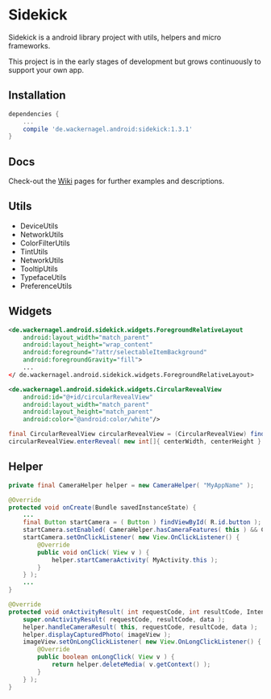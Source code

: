 # Sidekick

Sidekick is a android library project with utils, helpers and micro frameworks.

This project is in the early stages of development but grows continuously to support your own app.

## Installation

```gradle
dependencies {
    ...
    compile 'de.wackernagel.android:sidekick:1.3.1'
}
```

## Docs

Check-out the [Wiki](../../wiki) pages for further examples and descriptions.

## Utils

* DeviceUtils
* NetworkUtils
* ColorFilterUtils
* TintUtils
* NetworkUtils
* TooltipUtils
* TypefaceUtils
* PreferenceUtils

## Widgets

```xml
<de.wackernagel.android.sidekick.widgets.ForegroundRelativeLayout 
    android:layout_width="match_parent"
    android:layout_height="wrap_content"
    android:foreground="?attr/selectableItemBackground"
    android:foregroundGravity="fill">
    ...
</ de.wackernagel.android.sidekick.widgets.ForegroundRelativeLayout>
```

```xml
<de.wackernagel.android.sidekick.widgets.CircularRevealView
    android:id="@+id/circularRevealView"
    android:layout_width="match_parent"
    android:layout_height="match_parent"
    android:color="@android:color/white"/>
```
```java
final CircularRevealView circularRevealView = (CircularRevealView) findViewById( R.id.circularRevealView );
circularRevealView.enterReveal( new int[]{ centerWidth, centerHeight } );
```

## Helper

```java
private final CameraHelper helper = new CameraHelper( "MyAppName" );

@Override
protected void onCreate(Bundle savedInstanceState) {
    ...
    final Button startCamera = ( Button ) findViewById( R.id.button );
    startCamera.setEnabled( CameraHelper.hasCameraFeatures( this ) && CameraHelper.isExternalStorageAccessible() );
    startCamera.setOnClickListener( new View.OnClickListener() {
        @Override
        public void onClick( View v ) {
            helper.startCameraActivity( MyActivity.this );
        }
    } );
    ...
}

@Override
protected void onActivityResult( int requestCode, int resultCode, Intent data ) {
    super.onActivityResult( requestCode, resultCode, data );
    helper.handleCameraResult( this, requestCode, resultCode, data );
    helper.displayCapturedPhoto( imageView );
    imageView.setOnLongClickListener( new View.OnLongClickListener() {
        @Override
        public boolean onLongClick( View v ) {
            return helper.deleteMedia( v.getContext() );
        }
    } );
}
```
